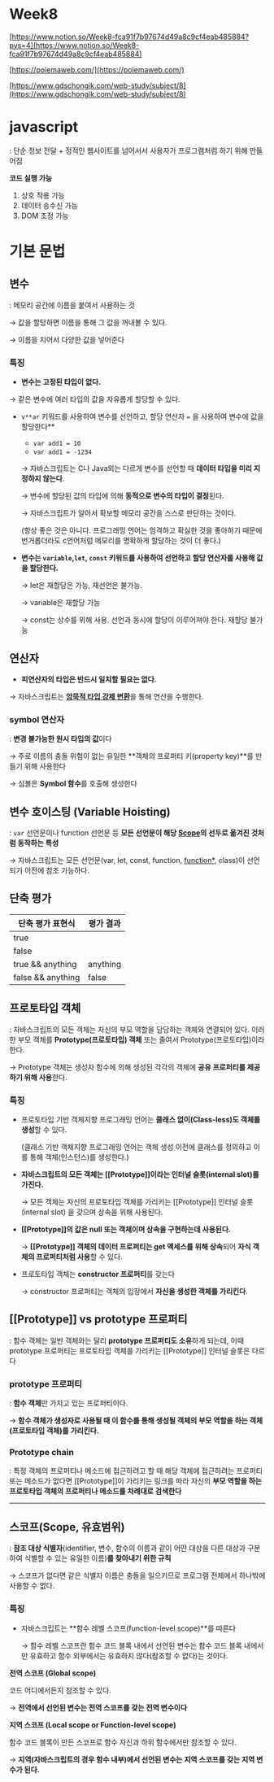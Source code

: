 # Week8

[https://www.notion.so/Week8-fca91f7b97674d49a8c9cf4eab485884?pvs=4](https://www.notion.so/Week8-fca91f7b97674d49a8c9cf4eab485884)

[https://poiemaweb.com/](https://poiemaweb.com/)

[https://www.gdschongik.com/web-study/subject/8](https://www.gdschongik.com/web-study/subject/8)

# javascript

: 단순 정보 전달 + 정적인 웹사이트를 넘어서서 사용자가 프로그램처럼 하기 위해 만들어짐

**코드 실행 가능**

1. 상호 작용 가능
2. 데이터 송수신 가능
3. DOM 조정 가능

# 기본 문법

## 변수

: 메모리 공간에 이름을 붙여서 사용하는 것

→ 값을 할당하면 이름을 통해 그 값을 꺼내볼 수 있다.

→ 이름을 지어서 다양한 값을 넣어준다

### 특징

- **변수는 고정된 타입이 없다.**

→ 같은 변수에 여러 타입의 값을 자유롭게 할당할 수 있다.

- `v**ar` 키워드를 사용하여 변수를 선언하고, 할당 연산자 `=` 을 사용하여 변수에 값을 할당한다**
    - `var add1 = 10`
    - `var add1 = -1234`
    
    → 자바스크립트는 C나 Java외는 다르게 변수를 선언할 때 **데이터 타입을 미리 지정하지 않는다**.
    
    → 변수에 할당된 값의 타입에 의해 **동적으로 변수의 타입이 결정**된다.
    
    → 자바스크립트가 알아서 확보할 메모리 공간을 스스로 판단하는 것이다.
    
    (항상 좋은 것은 아니다. 프로그래밍 언어는 엄격하고 확실한 것을 좋아하기 때문에 번거롭더라도 c언어처럼 메모리를 명확하게 할당하는 것이 더 좋다.)
    

- **변수는 `variable`,`let`, `const` 키워드를 사용하여 선언하고 할당 연산자를 사용해 값을 할당한다.**
    
    → let은 재할당은 가능, 재선언은 불가능.
    
    → variable은 재할당 가능
    
    → const는 상수를 위해 사용. 선언과 동시에 할당이 이루어져야 한다. 재할당 불가능
    

## 연산자

- **피연산자의 타입은 반드시 일치할 필요는 없다.**

→  자바스크립트는 [**암묵적 타입 강제 변환**](https://poiemaweb.com/js-type-coercion#1-%EC%95%94%EB%AC%B5%EC%A0%81-%ED%83%80%EC%9E%85-%EA%B0%95%EC%A0%9C-%EB%B3%80%ED%99%98)을 통해 연산을 수행한다.

### symbol 연산자

: **변경 불가능한 원시 타입의 값**이다

→ 주로 이름의 충돌 위험이 없는 유일한 **객체의 프로퍼티 키(property key)**를 만들기 위해 사용한다

→ 심볼은 **Symbol 함수**를 호출해 생성한다

## 변수 호이스팅 **(Variable Hoisting)**

:  `var` 선언문이나 function 선언문 등 **모든 선언문이 해당 [Scope](https://poiemaweb.com/js-scope)의 선두로 옮겨진 것처럼 동작하는 특성**

→ 자바스크립트는 모든 선언문(var, let, const, function, [function*](https://poiemaweb.com/es6-generateor), class)이 선언되기 이전에 참조 가능하다.

## 단축 평가

| 단축 평가 표현식 | 평가 결과 |
| --- | --- |
| true || anything | true |
| false || anything | anything |
| true && anything | anything |
| false && anything | false |

## 프로토타입 객체

: 자바스크립트의 모든 객체는 자신의 부모 역할을 담당하는 객체와 연결되어 있다. 이러한 부모 객체를 **Prototype(프로토타입) 객체** 또는 줄여서 Prototype(프로토타입)이라 한다.

→ Prototype 객체는 생성자 함수에 의해 생성된 각각의 객체에 **공유 프로퍼티를 제공하기 위해 사용**한다.

### 특징

- 프로토타입 기반 객체지향 프로그래밍 언어는 **클래스 없이(Class-less)도 객체를 생성**할 수 있다.
    
    (클래스 기반 객체지향 프로그래밍 언어는 객체 생성 이전에 클래스를 정의하고 이를 통해 객체(인스턴스)를 생성한다.)
    
- **자바스크립트의 모든 객체는 [[Prototype]]이라는 인터널 슬롯(internal slot)를 가진다.**
    
    → 모든 객체는 자신의 프로토타입 객체를 가리키는 [[Prototype]] 인터널 슬롯(internal slot) 을 갖으며 상속을 위해 사용된다.
    
- **[[Prototype]]의 값은 null 또는 객체이며 상속을 구현하는데 사용된다.**
    
    → **[[Prototype]] 객체의 데이터 프로퍼티는 get 액세스를 위해 상속**되어 **자식 객체의 프로퍼티처럼 사용**할 수 있다. 
    
- 프로토타입 객체는 **constructor 프로퍼티**를 갖는다
    
    → constructor 프로퍼티는 객체의 입장에서 **자신을 생성한 객체를 가리킨다**.
    

## ****[[Prototype]] vs prototype 프로퍼티****

: 함수 객체는 일반 객체와는 달리 **prototype 프로퍼티도 소유**하게 되는데, 이때 prototype 프로퍼티는 프로토타입 객체를 가리키는 [[Prototype]] 인터널 슬롯은 다르다

### prototype 프로퍼티

: **함수 객체**만 가지고 있는 프로퍼티이다.

→ **함수 객체가 생성자로 사용될 때 이 함수를 통해 생성될 객체의 부모 역할을 하는 객체(프로토타입 객체)를 가리킨다.**

### ****Prototype chain****

: 특정 객체의 프로퍼티나 메소드에 접근하려고 할 때 해당 객체에 접근하려는 프로퍼티 또는 메소드가 없다면 [[Prototype]]이 가리키는 링크를 따라 자신의 **부모 역할을 하는 프로토타입 객체의 프로퍼티나 메소드를 차례대로 검색한다**

---

## 스코프(Scope, 유효범위)

: **참조 대상 식별자**(identifier, 변수, 함수의 이름과 같이 어떤 대상을 다른 대상과 구분하여 식별할 수 있는 유일한 이름)**를 찾아내기 위한 규칙**

→ 스코프가 없다면 같은 식별자 이름은 충돌을 일으키므로 프로그램 전체에서 하나밖에 사용할 수 없다.

### 특징

- 자바스크립트는 **함수 레벨 스코프(function-level scope)**를 따른다
    
    → 함수 레벨 스코프란 함수 코드 블록 내에서 선언된 변수는 함수 코드 블록 내에서만 유효하고 함수 외부에서는 유효하지 않다(참조할 수 없다)는 것이다.
    

**전역 스코프 (Global scope)**

코드 어디에서든지 참조할 수 있다.

→ **전역에서 선언된 변수는 전역 스코프를 갖는 전역 변수이다**

**지역 스코프 (Local scope or Function-level scope)**

함수 코드 블록이 만든 스코프로 함수 자신과 하위 함수에서만 참조할 수 있다.

→ **지역(자바스크립트의 경우 함수 내부)에서 선언된 변수는 지역 스코프를 갖는 지역 변수가 된다.**
